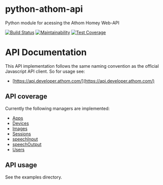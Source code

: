 # python-athom-api
Python module for acessing the Athom Homey Web-API

[![Build Status](https://travis-ci.org/rkokkelk/python-athom-api.svg?branch=master)](https://travis-ci.org/rkokkelk/python-athom-api)
[![Maintainability](https://api.codeclimate.com/v1/badges/dc8aed8d644968e69728/maintainability)](https://codeclimate.com/github/rkokkelk/python-athom-api/maintainability)
[![Test Coverage](https://api.codeclimate.com/v1/badges/dc8aed8d644968e69728/test_coverage)](https://codeclimate.com/github/rkokkelk/python-athom-api/test_coverage)

# API Documentation

This API implementation follows the same naming convention as the official Javascript API client. So for usage see:
* [https://api.developer.athom.com/](https://api.developer.athom.com/)

## API coverage

Currently the following managers are implemented:

* [Apps](https://api.developer.athom.com/HomeyAPI.ManagerApps.html)
* [Devices](https://api.developer.athom.com/HomeyAPI.ManagerDevices.html)
* [Images](https://api.developer.athom.com/HomeyAPI.ManagerImages.html)
* [Sessions](https://api.developer.athom.com/HomeyAPI.ManagerSessions.html)
* [speechInput](https://api.developer.athom.com/HomeyAPI.ManagerSpeechInput.html)
* [speechOutput](https://api.developer.athom.com/HomeyAPI.ManagerSpeechOutput.html)
* [Users](https://api.developer.athom.com/HomeyAPI.ManagerUsers.html)

## API usage

See the examples directory.
